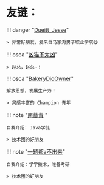 # 友链：

!!! danger "[Dueitt_Jesse](https://jesseht.fun/)"

	> 非常好朋友，爱来自马家沟男子职业学院😋

!!! osca "[凶猫不太凶](https://xmbtx.github.io/xmbtx-blog/)"

	> 赵总，赵总~！

!!! osca "[BakeryDioOwner](https://xmbtx.github.io/xmbtx-blog/)"

	解放思想，发展生产力！

	> 灵感丰富的 Champion 青年

!!! note "[南慕青](https://cecilia.cool) "

	自我介绍: Java学徒

    > 技术圈的好朋友
  
!!! note "[一题都a不出来](https://github.com/SobSobDu/share-personal-note)"

    自我介绍：学学技术，准备考研

	> 技术圈的好朋友


